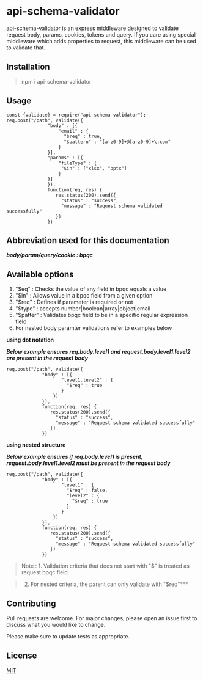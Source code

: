 # api-schema-validator

api-schema-validator is an express middleware designed to validate request body, params, cookies, tokens and query. If you care using special middleware which adds properties to request, this middleware can be used to validate that.

## Installation

> npm i api-schema-validator

## Usage
```
const {validate} = require("api-schema-validator");
req.post("/path", validate({
               "body" : [{
                   "email" : {
                     "$req" : true,
                     "$pattern" : "[a-z0-9]+@[a-z0-9]+\.com"
                   }
               }],
               "params" : [{
                   "fileType" : {
                    "$in" : ["xlsx", "pptx"]
                   }
               }]
               }),
               function(req, res) {
                  res.status(200).send({
                    "status" : "success",
                    "message" : "Request schema validated successfully"
                  })
               })
```
## Abbreviation used for this documentation

***body/param/query/cookie : bpqc***

## Available options

1. "$eq"     : Checks the value of any field in bpqc equals a value
2. "$in"     : Allows value in a bpqc field from a given option
3. "$req"    : Defines if parameter is required or not
4. "$type"   : accepts number|boolean|array|object|email
5. "$patter" : Validates bpqc field to be in a specific regular expression field
6. For nested body paramter validations refer to examples below

  __using dot notation__

  ***Below example ensures req.body.level1 and request.body.level1.level2 are present in the request body***
  ```
  req.post("/path", validate({
               "body" : [{
                      "level1.level2" : {
                        "$req" : true
                      }
                   }]
               }),
               function(req, res) {
                  res.status(200).send({
                    "status" : "success",
                    "message" : "Request schema validated successfully"
                  })
               })
  ```
  __using nested structure__

  ***Below example ensures if req.body.level1 is present, request.body.level1.level2 must be present in the request body***
  ```
  req.post("/path", validate({
               "body" : [{
                      "level1" : {
                        "$req" : false,
                        "level2" : {
                          "$req" : true
                        }
                      }
                   }]
               }),
               function(req, res) {
                  res.status(200).send({
                    "status" : "success",
                    "message" : "Request schema validated successfully"
                  })
               })
  ```
  > Note  : 1. Validation criteria that does not start with "$" is treated as request bpqc field.

  > 2. For nested criteria, the parent can only validate with "$req"***

## Contributing
Pull requests are welcome. For major changes, please open an issue first to discuss what you would like to change.

Please make sure to update tests as appropriate.

## License
[MIT](https://choosealicense.com/licenses/mit/)

